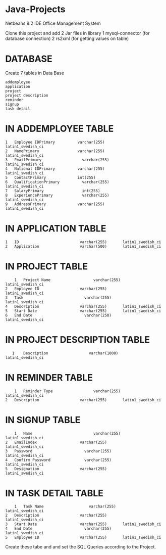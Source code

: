 # Java-Projects
Netbeans 8.2 IDE Office Management System

Clone this project and add 2 Jar files in library
1 mysql-connector            (for database connection)
2 rs2xml                     (for getting values on table)

# DATABASE
Create 7 tables in Data Base

	addemployee	 	
	application	 	
	project	 	
	project description
	reminder
	signup
	task detail
  
 
# IN ADDEMPLOYEE TABLE

	1	Employee IDPrimary	        varchar(255)	      latin1_swedish_ci
	2	NamePrimary	                varchar(255)	      latin1_swedish_ci
	3	EmailPrimary	              varchar(255)	      latin1_swedish_ci
	4	National IDPrimary	        varchar(255)	      latin1_swedish_ci
	5	ContactPrimary	            int(255)			                 
	6	QualificationPrimary	      varchar(255)	      latin1_swedish_ci
	7	SalaryPrimary	              int(255)
	8	ExperiencePrimary	          varchar(255)	      latin1_swedish_ci
	9	AddressPrimary	            varchar(255)	      latin1_swedish_ci

# IN APPLICATION TABLE

	1	ID	                         varchar(255)     	latin1_swedish_ci
	2	Application	                 varchar(500)     	latin1_swedish_ci
  
# IN PROJECT TABLE

        1	Project Name	               varchar(255)     	latin1_swedish_ci
	2	Employee ID	                 varchar(255)	      latin1_swedish_ci
	3	Task	                       varchar(255)	      latin1_swedish_ci
	4	Description	                 varchar(255)     	latin1_swedish_ci
	5	Start Date	                 varchar(255)     	latin1_swedish_ci
	6	End Date	                   varchar(250)	      latin1_swedish_ci	
  
# IN PROJECT DESCRIPTION TABLE

       1	Description	                 varchar(1000)    	latin1_swedish_ci
  
# IN REMINDER TABLE

        1	Reminder Type	               varchar(255)	      latin1_swedish_ci
	2	Description	                 varchar(255)     	latin1_swedish_ci
  
# IN SIGNUP TABLE

        1	Name	                       varchar(255)	      latin1_swedish_ci
	2	EmailIndex                   varchar(255)	      latin1_swedish_ci
	3	Password	                   varchar(255)     	latin1_swedish_ci
	4	Confirm Password	           varchar(255)	      latin1_swedish_ci
	5	Designation                  varchar(255)	      latin1_swedish_ci
  
# IN TASK DETAIL TABLE

        1	Task Name                 	 varchar(255)       latin1_swedish_ci
	2	Description	                 varchar(255)	      latin1_swedish_ci
	3	Start Date	                 varchar(255)     	latin1_swedish_ci
	4	End Date	                   varchar(255)     	latin1_swedish_ci
	5	Employee ID	                 varchar(255)     	latin1_swedish_ci
  
  Create these tabe and and set the SQL Queries according to the Project.
